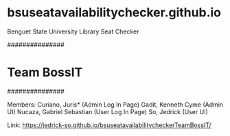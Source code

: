 # bsuseatavailabilitychecker.github.io
Benguet State University Library Seat Checker

###############
# Team BossIT #
###############

Members:
Curiano, Juris* (Admin Log In Page)
Gadit, Kenneth Cyme (Admin UI)
Nucaza, Gabriel Sebastian (User Log In Page)
So, Jedrick (User UI)


Link:
https://jedrick-so.github.io/bsuseatavailabilitycheckerTeamBossIT/
